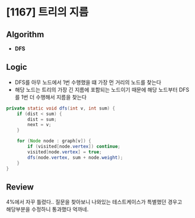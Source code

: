 # [1167] 트리의 지름
## Algorithm
- **DFS**

## Logic
- DFS를 아무 노드에서 1번 수행했을 떄 가장 먼 거리의 노드를 찾는다
- 해당 노드는 트리의 가장 긴 지름에 포함되는 노드이기 때문에 해당 노드부터 DFS를 1번 더 수행해서 지름을 찾는다

```java
private static void dfs(int v, int sum) {
    if (dist < sum) {
        dist = sum;
        next = v;
    }

    for (Node node : graph[v]) {
        if (visited[node.vertex]) continue;
        visited[node.vertex] = true;
        dfs(node.vertex, sum + node.weight);
    }
}
```

## Review
4%에서 자꾸 틀렸다.. 질문을 찾아보니 나와있는 테스트케이스가 특별했던 경우고  
해당부분을 수정하니 통과했다 억까네.